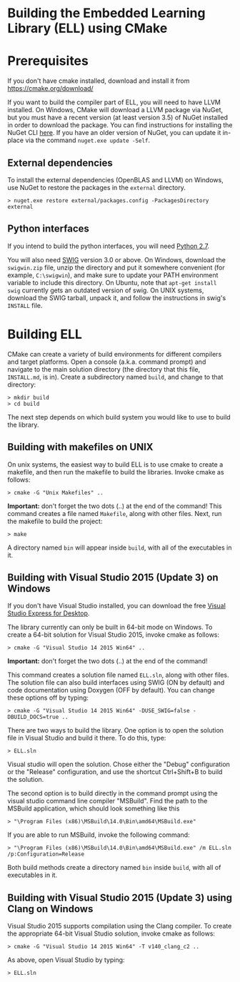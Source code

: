 # Building the Embedded Learning Library (ELL) using CMake

Prerequisites
=============
If you don't have cmake installed, download and install it from <https://cmake.org/download/>

If you want to build the compiler part of ELL, you will need to have LLVM installed. On Windows, CMake will 
download a LLVM package via NuGet, but you must have a recent version (at least version 3.5) of NuGet installed in order
to download the package. You can find instructions for installing the NuGet CLI [here](https://docs.nuget.org/ndocs/guides/install-nuget).
If you have an older version of NuGet, you can update it in-place via the command `nuget.exe update -Self`.

External dependencies
---------------------
To install the external dependencies (OpenBLAS and LLVM) on Windows, use NuGet to restore the packages in the `external` directory.

    > nuget.exe restore external/packages.config -PackagesDirectory external

Python interfaces
-----------------
If you intend to build the python interfaces, you will need [Python 2.7](https://www.python.org/downloads/). 

You will also need [SWIG](http://www.swig.org/download.html) version 3.0 or above. On Windows, download the `swigwin.zip` file, 
unzip the directory and put it somewhere convenient (for example, `C:\swigwin`), and make sure 
to update your PATH environment variable to include this directory. 
On Ubuntu, note that `apt-get install swig` currently gets an outdated version of swig. On UNIX systems,
download the SWIG tarball, unpack it, and follow the instructions in swig's `INSTALL` file.  
  
Building ELL
=============
CMake can create a variety of build environments for different compilers and target platforms. 
Open a console (a.k.a. command prompt) and navigate to the main solution directory (the directory that this file, `INSTALL.md`, is in). 
Create a subdirectory named `build`, and change to that directory:

    > mkdir build
    > cd build

The next step depends on which build system you would like to use to build the library.

Building with makefiles on UNIX
-------------------------------
On unix systems, the easiest way to build ELL is to use cmake to create a makefile, and then run the makefile to build the libraries. Invoke cmake as follows:

    > cmake -G "Unix Makefiles" ..

**Important:** don't forget the two dots (..) at the end of the command! This command creates a file named `Makefile`, along with other files. 
Next, run the makefile to build the project: 

    > make

A directory named `bin` will appear inside `build`, with all of the executables in it.

Building with Visual Studio 2015 (Update 3) on Windows
------------------------------------------------------
If you don't have Visual Studio installed, you can download the free [Visual Studio Express for Desktop](http://www.microsoft.com/express/). 

The library currently can only be built in 64-bit mode on Windows. To create a 64-bit solution for Visual Studio 2015, invoke cmake as follows:

    > cmake -G "Visual Studio 14 2015 Win64" ..

**Important:** don't forget the two dots (..) at the end of the command! 

This command creates a solution file named `ELL.sln`, along with other files. 
The solution file can also build interfaces using SWIG (ON by default) and code documentation using Doxygen (OFF by default). You can change these options off by typing:

    > cmake -G "Visual Studio 14 2015 Win64" -DUSE_SWIG=false -DBUILD_DOCS=true ..

There are two ways to build the library. One option is to open the solution file in Visual Studio and build it there. To do this, type:

    > ELL.sln

Visual studio will open the solution. Chose either the "Debug" configuration or the "Release" configuration, and use the shortcut Ctrl+Shift+B to build the solution. 

The second option is to build directly in the command prompt using the visual studio command line compiler "MSBuild". Find the path to the MSBuild application, which should look something like this

    > "\Program Files (x86)\MSBuild\14.0\Bin\amd64\MSBuild.exe"

If you are able to run MSBuild, invoke the following command:

    > "\Program Files (x86)\MSBuild\14.0\Bin\amd64\MSBuild.exe" /m ELL.sln /p:Configuration=Release 

Both build methods create a directory named `bin` inside `build`, with all of executables in it.

Building with Visual Studio 2015 (Update 3) using Clang on Windows
------------------------------------------------------------------
Visual Studio 2015 supports compilation using the Clang compiler. To create the appropriate 64-bit Visual Studio solution, invoke cmake as follows:

    > cmake -G "Visual Studio 14 2015 Win64" -T v140_clang_c2 ..

As above, open Visual Studio by typing:
 
    > ELL.sln


